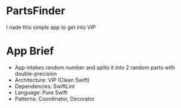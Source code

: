 # PartsFinder

I nade this simple app to get into VIP

# App Brief

 - App intakes random number and splits it into 2 random parts with double-precision
 - Architecture: VIP (Clean Swift)
 - Dependencies: SwiftLint
 - Language: Pure Swift
 - Patterns: Coordinator, Decorator
